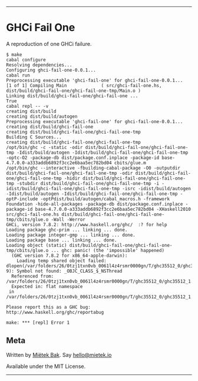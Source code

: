 ----


GHCi Fail One
=============

A reproduction of one GHCi failure.

    $ make
    cabal configure
    Resolving dependencies...
    Configuring ghci-fail-one-0.0.1...
    cabal run
    Preprocessing executable 'ghci-fail-one' for ghci-fail-one-0.0.1...
    [1 of 1] Compiling Main             ( src/ghci-fail-one.hs, dist/build/ghci-fail-one/ghci-fail-one-tmp/Main.o )
    Linking dist/build/ghci-fail-one/ghci-fail-one ...
    True
    cabal repl -- -v
    creating dist/build
    creating dist/build/autogen
    Preprocessing executable 'ghci-fail-one' for ghci-fail-one-0.0.1...
    creating dist/build/ghci-fail-one
    creating dist/build/ghci-fail-one/ghci-fail-one-tmp
    Building C Sources...
    creating dist/build/ghci-fail-one/ghci-fail-one-tmp
    /opt/bin/ghc -c -static -odir dist/build/ghci-fail-one/ghci-fail-one-tmp -Idist/build/autogen -Idist/build/ghci-fail-one/ghci-fail-one-tmp -optc-O2 -package-db dist/package.conf.inplace -package-id base-4.7.0.0-a333addb6892f3cc2e6baa5ec782bd04 cbits/glue.m
    /opt/bin/ghc --interactive -fbuilding-cabal-package -O0 -outputdir dist/build/ghci-fail-one/ghci-fail-one-tmp -odir dist/build/ghci-fail-one/ghci-fail-one-tmp -hidir dist/build/ghci-fail-one/ghci-fail-one-tmp -stubdir dist/build/ghci-fail-one/ghci-fail-one-tmp -i -idist/build/ghci-fail-one/ghci-fail-one-tmp -isrc -idist/build/autogen -Idist/build/autogen -Idist/build/ghci-fail-one/ghci-fail-one-tmp -optP-include -optPdist/build/autogen/cabal_macros.h -framework Foundation -hide-all-packages -package-db dist/package.conf.inplace -package-id base-4.7.0.0-a333addb6892f3cc2e6baa5ec782bd04 -XHaskell2010 src/ghci-fail-one.hs dist/build/ghci-fail-one/ghci-fail-one-tmp/cbits/glue.o -Wall -Werror
    GHCi, version 7.8.2: http://www.haskell.org/ghc/  :? for help
    Loading package ghc-prim ... linking ... done.
    Loading package integer-gmp ... linking ... done.
    Loading package base ... linking ... done.
    Loading object (static) dist/build/ghci-fail-one/ghci-fail-one-tmp/cbits/glue.o ... ghc: panic! (the 'impossible' happened)
      (GHC version 7.8.2 for x86_64-apple-darwin):
    	Loading temp shared object failed: dlopen(/var/folders/26/0tzj1txn0vb_0061l4z4rsmr0000gn/T/ghc35512_0/ghc35512_1.dylib, 9): Symbol not found: _OBJC_CLASS_$_NSThread
      Referenced from: /var/folders/26/0tzj1txn0vb_0061l4z4rsmr0000gn/T/ghc35512_0/ghc35512_1.dylib
      Expected in: flat namespace
     in /var/folders/26/0tzj1txn0vb_0061l4z4rsmr0000gn/T/ghc35512_0/ghc35512_1.dylib

    Please report this as a GHC bug:  http://www.haskell.org/ghc/reportabug

    make: *** [repl] Error 1


Meta
----

Written by [Miëtek Bak][].  Say hello@mietek.io

Available under the MIT License.


----

[Miëtek Bak]: http://mietek.io
